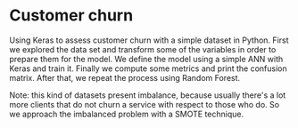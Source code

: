 # Customer churn
Using Keras to assess customer churn with a simple dataset in Python. First we explored the data set and transform some of the variables in order to prepare them for the model. We define the model using a simple ANN with Keras and train it. Finally we compute some metrics and print the confusion matrix. After that, we repeat the process using Random Forest.

Note: this kind of datasets present imbalance, because usually there's a lot more clients that do not churn a service with respect to those who do. So we approach the imbalanced problem with a SMOTE technique.
